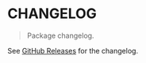 # CHANGELOG

> Package changelog.

See [GitHub Releases](https://github.com/stdlib-js/constants-array-max-typed-array-length/releases) for the changelog.